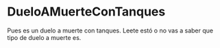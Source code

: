# DueloAMuerteConTanques
Pues es un duelo a muerte con tanques.
Leete estó o no vas a saber que tipo de duelo a muerte es.
